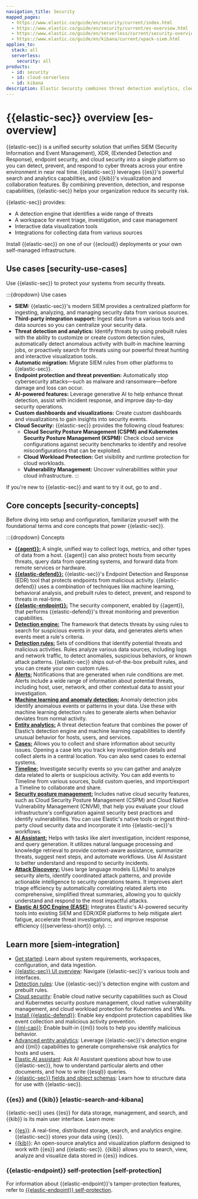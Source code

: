 ```yaml
---
navigation_title: Security
mapped_pages:
  - https://www.elastic.co/guide/en/security/current/index.html
  - https://www.elastic.co/guide/en/security/current/es-overview.html
  - https://www.elastic.co/guide/en/serverless/current/security-overview.html
  - https://www.elastic.co/guide/en/kibana/current/xpack-siem.html
applies_to:
  stack: all
  serverless:
    security: all
products:
  - id: security
  - id: cloud-serverless
  - id: kibana
description: Elastic Security combines threat detection analytics, cloud native security, and endpoint protection capabilities in a single solution.
---
```


# {{elastic-sec}} overview [es-overview]

{{elastic-sec}} is a unified security solution that unifies SIEM (Security Information and Event Management), XDR, (Extended Detection and Response), endpoint security, and cloud security into a single platform so you can detect, prevent, and respond to cyber threats across your entire environment in near real time.
{{elastic-sec}} leverages {{es}}'s powerful search and analytics capabilities, and {{kib}}'s visualization and collaboration features.
By combining prevention, detection, and response capabilities, {{elastic-sec}} helps your organization reduce its security risk.

{{elastic-sec}} provides:

* A detection engine that identifies a wide range of threats
* A workspace for event triage, investigation, and case management
* Interactive data visualization tools
* Integrations for collecting data from various sources

Install {{elastic-sec}} on one of our {{ecloud}} deployments or your own self-managed infrastructure.  

## Use cases [security-use-cases]

Use {{elastic-sec}} to protect your systems from security threats.

:::{dropdown} Use cases

* **SIEM:** {{elastic-sec}}'s modern SIEM provides a centralized platform for ingesting, analyzing, and managing security data from various sources. 
* **Third-party integration support:** Ingest data from a various tools and data sources so you can centralize your security data.
* **Threat detection and analytics:** Identify threats by using prebuilt rules with the ability to customize or create custom detection rules, automatically detect anomalous activity with built-in machine learning jobs, or proactively search for threats using our powerful threat hunting and interactive visualization tools. 
* **Automatic migration:** Migrate SIEM rules from other platforms to {{elastic-sec}}. 
* **Endpoint protection and threat prevention:** Automatically stop cybersecurity attacks—such as malware and ransomware—before damage and loss can occur.
* **AI-powered features:** Leverage generative AI to help enhance threat detection, assist with incident response, and improve day-to-day security operations.
* **Custom dashboards and visualizations:** Create custom dashboards and visualizations to gain insights into security events.
* **Cloud Security:** {{elastic-sec}} provides the following cloud features:
  * **Cloud Security Posture Management (CSPM) and Kubernetes Security Posture Management (KSPM):** Check cloud service configurations against security benchmarks to identify and resolve misconfigurations that can be exploited.
  * **Cloud Workload Protection:** Get visibility and runtime protection for cloud workloads.
  * **Vulnerability Management:** Uncover vulnerabilities within your cloud infrastructure.
:::

If you're new to {{elastic-sec}} and want to try it out, go to [](/solutions/security/get-started.md) and [](/solutions/security/get-started/quickstarts.md).

## Core concepts [security-concepts]

Before diving into setup and configuration, familiarize yourself with the foundational terms and core concepts that power {{elastic-sec}}.

:::{dropdown} Concepts 

* [**{{agent}}:**](/reference/fleet/index.md#elastic-agent) A single, unified way to collect logs, metrics, and other types of data from a host. {{agent}} can also protect hosts from security threats, query data from operating systems, and forward data from remote services or hardware. 
* [**{{elastic-defend}}:**](/solutions/security/configure-elastic-defend/install-elastic-defend.md) {{elastic-sec}}'s Endpoint Detection and Response (EDR) tool that protects endpoints from malicious activity. {{elastic-defend}} uses a combination of techniques like machine learning, behavioral analysis, and prebuilt rules to detect, prevent, and respond to threats in real-time.
* [**{{elastic-endpoint}}:**](/solutions/security/manage-elastic-defend/elastic-endpoint-self-protection-features.md) The security component, enabled by {{agent}}, that performs {{elastic-defend}}'s threat monitoring and prevention capabilities. 
* [**Detection engine:**](/solutions/security/detect-and-alert.md) The framework that detects threats by using rules to search for suspicious events in your data, and generates alerts when events meet a rule's criteria.
* [**Detection rules:**](/solutions/security/detect-and-alert/about-detection-rules.md) Sets of conditions that identify potential threats and malicious activities. Rules analyze various data sources, including logs and network traffic, to detect anomalies, suspicious behaviors, or known attack patterns. {{elastic-sec}} ships out-of-the-box prebuilt rules, and you can create your own custom rules. 
* [**Alerts:**](/solutions/security/detect-and-alert/manage-detection-alerts.md) Notifications that are generated when rule conditions are met. Alerts include a wide range of information about potential threats, including host, user, network, and other contextual data to assist your investigation.  
* [**Machine learning and anomaly detection:**](/solutions/security/advanced-entity-analytics/anomaly-detection.md) Anomaly detection jobs identify anomalous events or patterns in your data. Use these with machine learning detection rules to generate alerts when behavior deviates from normal activity.
* [**Entity analytics:**](/solutions/security/advanced-entity-analytics/overview.md) A threat detection feature that combines the power of Elastic’s detection engine and machine learning capabilities to identify unusual behavior for hosts, users, and services. 
* [**Cases:**](/solutions/security/investigate/cases.md) Allows you to collect and share information about security issues. Opening a case lets you track key investigation details and collect alerts in a central location. You can also send cases to external systems.
* [**Timeline:**](/solutions/security/investigate/timeline.md) Investigate security events so you can gather and analyze data related to alerts or suspicious activity. You can add events to Timeline from various sources, build custom queries, and import/export a Timeline to collaborate and share. 
* [**Security posture management:**](/solutions/security/cloud.md) Includes native cloud security features, such as Cloud Security Posture Management (CSPM) and Cloud Native Vulnerability Management (CNVM), that help you evaluate your cloud infrastructure's configuration against security best practices and identify vulnerabilities. You can use Elastic's native tools or ingest third-party cloud security data and incorporate it into {{elastic-sec}}'s workflows.
* [**AI Assistant:**](/solutions/security/ai/ai-assistant.md) Helps with tasks like alert investigation, incident response, and query generation. It utilizes natural language processing and knowledge retrieval to provide context-aware assistance, summarize threats, suggest next steps, and automate workflows. Use AI Assistant to better understand and respond to security incidents.
* [**Attack Discovery:**](/solutions/security/ai/attack-discovery.md) Uses large language models (LLMs) to analyze security alerts, identify coordinated attack patterns, and provide actionable intelligence to security operations teams. It improves alert triage efficiency by automatically correlating related alerts into comprehensive, simplified threat summaries, allowing you to quickly understand and respond to the most impactful attacks.
* [**Elastic AI SOC Engine (EASE):**](/solutions/security/ai/ease/ease-intro.md) Integrates Elastic's AI-powered security tools into existing SIEM and EDR/XDR platforms to help mitigate alert fatigue, accelerate threat investigations, and improve response efficiency ({{serverless-short}} only).
:::

## Learn more [siem-integration]

* [Get started](security/get-started.md): Learn about system requirements, workspaces, configuration, and data ingestion.
* [{{elastic-sec}} UI overview](security/get-started/elastic-security-ui.md): Navigate {{elastic-sec}}'s various tools and interfaces.
* [Detection rules](security/detect-and-alert/about-detection-rules.md): Use {{elastic-sec}}'s detection engine with custom and prebuilt rules.
* [Cloud security](security/cloud.md): Enable cloud native security capabilities such as Cloud and Kubernetes security posture management, cloud native vulnerability management, and cloud workload protection for Kubernetes and VMs.
* [Install {{elastic-defend}}](security/configure-elastic-defend/install-elastic-defend.md): Enable key endpoint protection capabilities like event collection and malicious activity prevention.
* [{{ml-cap}}](https://www.elastic.co/products/stack/machine-learning): Enable built-in {{ml}} tools to help you identify malicious behavior.
* [Advanced entity analytics](security/advanced-entity-analytics.md): Leverage {{elastic-sec}}'s detection engine and {{ml}} capabilities to generate comprehensive risk analytics for hosts and users.
* [Elastic AI assistant](security/ai/ai-assistant.md): Ask AI Assistant questions about how to use {{elastic-sec}}, how to understand particular alerts and other documents, and how to write {{esql}} queries.
* [{{elastic-sec}} fields and object schemas](/reference/security/fields-and-object-schemas/index.md): Learn how to structure data for use with {{elastic-sec}}.

### {{es}} and {{kib}} [elastic-search-and-kibana]

{{elastic-sec}} uses {{es}} for data storage, management, and search, and {{kib}} is its main user interface. Learn more:

* [{{es}}](https://www.elastic.co/products/elasticsearch): A real-time, distributed storage, search, and analytics engine. {{elastic-sec}} stores your data using {{es}}.
* [{{kib}}](https://www.elastic.co/products/kibana): An open-source analytics and visualization platform designed to work with {{es}} and {{elastic-sec}}. {{kib}} allows you to search, view, analyze and visualize data stored in {{es}} indices.

### {{elastic-endpoint}} self-protection [self-protection]

For information about {{elastic-endpoint}}'s tamper-protection features, refer to [{{elastic-endpoint}} self-protection](security/manage-elastic-defend/elastic-endpoint-self-protection-features.md).